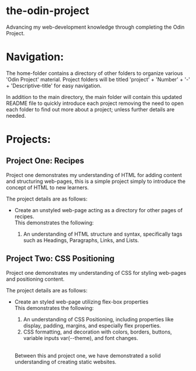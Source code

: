 # the-odin-project
<p>Advancing my web-development knowledge through completing the Odin Project.</p>

<h1>Navigation:</h1>
<p>The home-folder contains a directory of other folders to organize various 'Odin Project' material. Project folders will be titled 'project' + 'Number' + '-' + 'Descriptive-title' for easy navigation.</p>
<p>In addition to the main directory, the main folder will contain this updated README file to quickly introduce each project removing the need to open each folder to find out more about a project; unless further details are needed.</p>

<h1>Projects:</h1>
<h2>Project One: Recipes</h2>
<p>Project one demonstrates my understanding of HTML for adding content and structuring web-pages, this is a simple project simply to introduce the concept of HTML to new learners.</p>
<p>The project details are as follows:</p>
<ul>
<li><p>Create an unstyled web-page acting as a directory for other pages of recipes.<br>This demonstrates the following:</p>
<ol>
<li>An understanding of HTML structure and syntax, specifically tags such as Headings, Paragraphs, Links, and Lists.</li>
</li>
</ol>
</ul>
<h2>Project Two: CSS Positioning</h2>
<p>Project one demonstrates my understanding of CSS for styling web-pages and positioning content.</p>
<p>The project details are as follows:</p>
<ul>
<li><p>Create an styled web-page utilizing flex-box properties<br>This demonstrates the following:</p>
<ol>
<li>An understanding of CSS Positioning, including properties like display, padding, margins, and especially flex properties. </li>
</li>
<li>CSS formatting, and decoration with colors, borders, buttons, variable inputs var(--theme), and font changes.
</ol>
<br>
<p>Between this and project one, we have demonstrated a solid understanding of creating static websites.
</ul>

